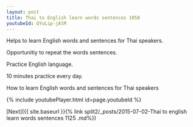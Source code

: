 ```yaml
---
layout: post
title: Thai to English learn words sentences 1058 
youtubeId: QYuLip-jAlM
---
```

 
 
Helps to learn English words and sentences for Thai speakers.

Opportunitiy to repeat the words sentences. 

Practice English language. 
 
10 minutes practice every day. 
 
How to learn English words and sentences for Thai speakers 
 
{% include youtubePlayer.html id=page.youtubeId %}
 
 
[Next]({{ site.baseurl }}{% link  split2/_posts/2015-07-02-Thai to english learn words sentences 1125 .md%})
 
